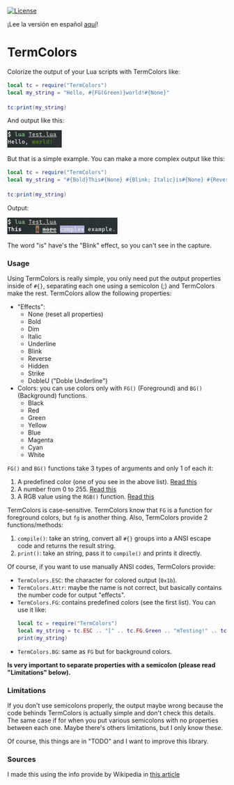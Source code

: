 [![License][LicenseBadge]][licenseURL]

¡Lee la versión en español [aquí](README_es.md)!

# TermColors

Colorize the output of your Lua scripts with TermColors like:

```lua
local tc = require("TermColors")
local my_string = "Hello, #{FG(Green)}world!#{None}"

tc:print(my_string)
```

And output like this:

![Capture 1](cap1.png)

But that is a simple example. You can make a more complex output like this:

```lua
local tc = require("TermColors")
local my_string = "#{Bold}This#{None} #{Blink; Italic}is#{None} #{Reverse; FG(RGB(167, 110, 78))}a#{None} #{DobleU; Strike}more#{None} #{BG(146)}complex#{None} example."

tc:print(my_string)
```

Output:

![Capture 2](cap2.png)

The word "is" have's the "Blink" effect, so you can't see in the capture.

### Usage

Using TermColors is really simple, you only need put the output properties inside of `#{}`, separating each one using a semicolon (;) and TermColors make the rest. TermColors allow the following properties:

  - "Effects":
    * None (reset all properties)
    * Bold
    * Dim
    * Italic
    * Underline
    * Blink
    * Reverse
    * Hidden
    * Strike
    * DobleU ("Doble Underline")
  - Colors: you can use colors only with `FG()` (Foreground) and `BG()` (Background) functions.
    * Black
    * Red
    * Green
    * Yellow
    * Blue
    * Magenta
    * Cyan
    * White

`FG()` and `BG()` functions take 3 types of arguments and only 1 of each it:
  1. A predefined color (one of you see in the above list). [Read this][1]
  2. A number from 0 to 255. [Read this][2]
  3. A RGB value using the `RGB()` function. [Read this][3]

TermColors is case-sensitive. TermColors know that `FG` is a function for foreground colors, but `fg` is another thing. Also, TermColors provide 2 functions/methods:

  1. `compile()`: take an string, convert all `#{}` groups into a ANSI escape code and returns the result string.
  2. `print()`: take an string, pass it to `compile()` and prints it directly.

Of course, if you want to use manually ANSI codes, TermColors provide:

  - `TermColors.ESC`: the character for colored output (`0x1b`).
  - `TermColors.Attr`: maybe the name is not correct, but basically contains the number code for output "effects".
  - `TermColors.FG`: contains predefined colors (see the first list). You can use it like:
    ```lua
    local tc = require("TermColors")
    local my_string = tc.ESC .. "[" .. tc.FG.Green .. "mTesting!" .. tc.ESC .. "[" .. tc.Attr.None
    print(my_string)
    ```
  - `TermColors.BG`: same as `FG` but for background colors.

__Is very important to separate properties with a semicolon (please read "Limitations" below).__

### Limitations

If you don't use semicolons properly, the output maybe wrong because the code behinds TermColors is actually simple and don't check this details. The same case if for when you put various semicolons with no properties between each one. Maybe there's others limitations, but I only know these.

Of course, this things are in "TODO" and I want to improve this library.

### Sources

I made this using the info provide by Wikipedia in [this article][4]

[1]: https://en.wikipedia.org/wiki/ANSI_escape_code#3/4_bit
[2]: https://en.wikipedia.org/wiki/ANSI_escape_code#8-bit
[3]: https://en.wikipedia.org/wiki/ANSI_escape_code#24-bit
[4]: https://en.wikipedia.org/wiki/ANSI_escape_code
[LicenseBadge]: https://img.shields.io/badge/License-Zlib-brightgreen?style=for-the-badge
[LicenseURL]: https://opensource.org/licenses/Zlib
